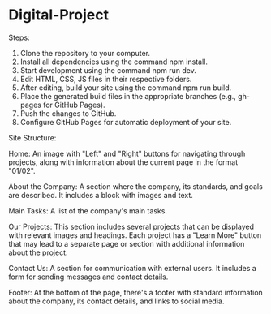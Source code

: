 # Digital-Project

Steps:

1. Clone the repository to your computer.
2. Install all dependencies using the command npm install.
3. Start development using the command npm run dev.
4. Edit HTML, CSS, JS files in their respective folders.
5. After editing, build your site using the command npm run build.
6. Place the generated build files in the appropriate branches (e.g., gh-pages
   for GitHub Pages).
7. Push the changes to GitHub.
8. Configure GitHub Pages for automatic deployment of your site.

Site Structure:

Home: An image with "Left" and "Right" buttons for navigating through projects,
along with information about the current page in the format "01/02".

About the Company: A section where the company, its standards, and goals are
described. It includes a block with images and text.

Main Tasks: A list of the company's main tasks.

Our Projects: This section includes several projects that can be displayed with
relevant images and headings. Each project has a "Learn More" button that may
lead to a separate page or section with additional information about the
project.

Contact Us: A section for communication with external users. It includes a form
for sending messages and contact details.

Footer: At the bottom of the page, there's a footer with standard information
about the company, its contact details, and links to social media.
